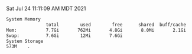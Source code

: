 Sat Jul 24 11:11:09 AM MDT 2021
```bash
System Memory
               total        used        free      shared  buff/cache   available
Mem:           7.7Gi       762Mi       4.8Gi       8.0Mi       2.1Gi       6.6Gi
Swap:          7.6Gi        12Mi       7.6Gi
System Storage
573M	.
```
